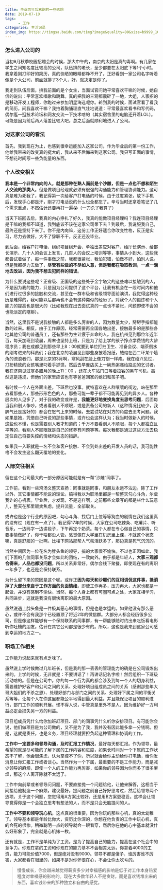 ```yaml
---
title: 毕业两年后离职的一些感想
date: 2019-07-10
tags:
      - 工作
categories: 生活记录
index_img: https://timgsa.baidu.com/timg?image&quality=80&size=b9999_10000&sec=1576945397016&di=4b7f5dd9d65c391d915838812f19e30e&imgtype=0&src=http%3A%2F%2Fp0.ssl.cdn.btime.com%2Ft01e1690d9161992645.jpg%3Fsize%3D440x322
---
```

### 怎么进入公司的
   当初9月秋季校园招聘会的时候，那大中午的，南京的太阳是真的毒啊。有几家在学生之间知名度比较高的公司，队伍排的老长，至少都要在太阳底下等1个小时。我拿着刚打印好的简历，真的快晒的眼睛都睁不开了，正好看到一家公司名字听着像是个大公司，前面就排了3个人，好，就决定是你了。
   
   我走到队伍后面，排我前面的是个女生，当面试官问她平常喜欢干嘛的时候，她自信的说出：平常喜欢唱歌和跳舞。真的把我的三观都震碎了一地，大姐，人家招的是移动开发工程师，你跑过来参加明星海选呢你。轮到我的时候，面试官看了看我的简历，问我喜欢干嘛？我拍着胸脯理直气壮地说道：平常最喜欢看书和写代码，偶尔逛一逛技术论坛和网友交流一下技术啥的（其实宿舍里的电脑还开着LOL）。可能是因为前后两人落差比较大吧，总之后面就顺利地进入了公司。
   
### 对这家公司的看法
   首先，我到现在为止，也感到很幸运能加入这家公司，作为毕业后的第一份工作，他给我带来的改变真的挺大的，我从来不后悔来到这家公司。我只写正面的事情，不想花时间写一些负能量的东西。
   
###  个人改变相关
   **我本是一个非常内向的人，就是那种在熟人面前是个沙雕，但是一点也不想和陌生人交流的那类人**。但是做项目经理就必须有很强的沟通能力和管理协调能力。这可真是难为死我了，我记得第一次给客户打电话的时候，由于过度紧张，放下手机后，发现手心都是汗，刚才打电话说的什么也全都忘了。辛亏当时还拿着笔记了几个需求重点，不然估计还要再打一遍😭（一刀杀了我算了）
   
当天下班回去后，我真的内心挣扎了好久，我真的能做项目经理吗？我连项目经理是干嘛的我都不知道，我到底该不该在这家公司呆下去？到最后，我说服我自己，最终还是坚持下来了。你不是内向嘛，这份工作正好适合你改变性格，反正是实习，尽力去做好，大不了辞职不干，反正还没毕业。

   到后面，给客户打电话、组织项目组开会、单独出差应对客户、给厅长演示、给部长演示、几十人的会议上发言，几百人的会议上培训等等，事情从小到大，这些我都尝试着做了，每一件事做之前，我都很紧张，我怕犯错，怕做不好，怕别人说。但是我都尽力去做了，**尽管有些做的不尽如人意，但是我都在吸取教训，一点一滴地去改进，因为我不想去犯同样的错误**。
   
   为什么要说这些呢？正省级、正国级的这些处于金字塔尖的这些难以接触到的人，不是因为我的能力，只是因为公司提供了这个平台，让我有机会在一段时间内和他们进行过很多的接触和交流，甚至在一群市级和省级领导面前演讲，我觉得这种经历是难得的，我可能以后都再也不会有这种类似的经历了。对我个人的锻炼和个人能力的提高也是很大的（比如我现在出去面试真的一点也不紧张，问题即使不会的也能淡定的瞎掰）。
   
   当然，这里我不是说我接触的人都是多么厉害的人，因为数量太少，掰掰手指都能数的过来。相反，由于工作原因，经常需要再全国各地出差，接触最多的是那些各地其他公司的普通员工，还有那些为生计疲于奔命的人。我在杭州见到那位年近半百，每天加班到凌晨，周末也坚持上班，只是为了给上学的孩子挣点学费钱的大龄程序员；我在成都见到那些早上8：00就要到单位打扫卫生、准备会议、端茶倒水的刚考进来的科员们；我在北京的凌晨见到那些身披着报纸，蜷缩在西二环某个墙角的流浪者们，那是北京的3月啊，寒风刮在脸上像刀割一样疼。我在绍兴见过，打扮精致的女孩嘴里叼着手抓饼。然后去早餐店买上一碗热粥递给路边的乞讨者。我在济南见过寒冬腊月的晚上11：00 ，还在火车站门口等着拉客的黑车司机，虽然这是违规，但他们的家里应该也有等爸爸回家的媳妇和孩子吧。
   
   有时候一个人在外面出差，下班后也没事。就特喜欢在人群嚷嚷的街边，站在那里去看那些人，那些形形色色的人，那些可能一辈子都不可能再见到的异乡人。各种层次的人见多了，对于我的改变或许是，**我能更好地变换角度去思考问题**，后面每当我和别人争吵，或者看别人不顺眼，或是责备公司的新人（这种情况比较少，我脾气还是蛮好的）都会在怒气上来的时候，去尝试站在对方的角度去思考问题。我如果是她，凭借自己听说的那些事情，或许也会这样认为；我当时做新人的时候，这些也不懂，也是需要别人教才知道的；千万不要看别人不顺眼，每个人都独立且平等的，看别人不顺眼就是自己的修养有问题等等。每次我都是通过这些方法去稳定住自己将要失控的情绪和失态的措辞。
   
  如果我一入职就是一名不会和客户接触、不会到处出差的开发人员的话，我可能性格不会发生这么翻天覆地的变化。
###  人际交往相关
      
   留在这个公司最大的一部分原因可能就是有一帮“沙雕”同事了。
   
   工作前，看到一些鸡汤文整天宣扬：同事就是同事，和朋友永远不沾边。除了工作以外，其它事情都不能说的理论。搞得我以为职场里都是一帮整天勾心斗角，尔虞我诈的心机表。毕业后，才发现，不是这样啊，之前那些文章写的都是些什么玩意儿，整天在那里贩卖焦虑，提升流量，全部取关。
   
   或许也是这个行业的原因吧，勾心斗角、找后门上位等等狗血的剧情在我们这里真的没有过（现在有一点了）。我记得17年的时候，大家在公司吃辣条、吃薯片、听音乐，一边码字一边讲段子，下午再定个奶茶。每个人都在专心做自己的事情，只要事情做好了，你干啥都没人管。感觉像在大学里在机房里上课，不就这个状态嘛，真是舒服的一批啊。比楼下网站那帮人气氛活跃多了，那边真是死气沉沉的。
   
   当然中间因为一位花名为胖头鱼的领导，搞的大家很不愉快。不过也正因如此，我们下面的几位同事关系才会如此的团结，一致向外。由于都是年轻人，**大家三观都合得来，人品也都没问题**，所以关系非常好。偶尔会线下聚餐，即使现在有的离职一年多了，也还是会保持联系。
   
   为什么留下来的原因是这个呢。或许正**因为每天和沙雕们的互相调侃这件事，抵消掉了大部分来自于工作方面的负面情绪**。即使工作再多，压力再大，大家也都是一起做，并没有感到不愉快。当然，每个人身上都有可圈可点之处，大家互相学习，共同进步，这就是我没有很快离职的最大原因。
   
   虽然说遇上胖头鱼是一件极其恶心的事情，但是也是幸运的。如果他没有那么恶心，或许不会有我那个已经置顶了将近2年的微信群。大部分人都会经历很多公司，但是像这样能够有一个保持联系的同事群，有一帮能够随时约出来吃饭看电影听你吐槽的朋友，估计在其它公司都是很少有的。所以，这也是我来到这家公司感到幸运的地方之一。
   
### 职场工作相关
   
   工作能力说起来就有点乏味了。
   
   虽然说上学时候做过几年班长，但是我的那一丢丢的管理能力的确是在公司锻炼出来的。上学的时候，无非就是：不要讲话了！再讲话记名字啦！然后组织一下班级活动啥的。但是在公司中，你的每一个行为真的都会涉及到每一个人的切身利益，需要维护好客户和公司之间的关系、处理好项目组成员之间的关系（感谢那些年大哥大姐们的不杀之恩）、处理好部门与部门之间的关系、处理好下属之间的平衡关系等等，让每个人在你这里都能公平地得到最大利益，并且能保证项目的顺利进行，部门工作的顺利开展。怪不得人说，中管真是里外不是人，因为维护好一方利益必定会损失另一方的利益。
   
   项目组成员凭什么给你加班赶项目、部门的同事凭什么听你安排项目。有可能你会说，他们做项目是为公司做的，又不是为了我，我并没有因此能多拿一分钱啊。但是，这就是责任，也是义务，项目经理就要担负起这种管理和协调的工作。
   
   **工作中一定要多和领导沟通，及时汇报工作情况**，最好每天都汇报。作为领导，最希望的就是尽可能的了解下属的工作内容和进度，如果长时间对一个下属的工作状态不了解，他会很焦虑，认为掌控不了你，所以就会给你主动给你打电话，给你发消息让你汇报工作或者谈心。当然作为一个下属，最重要的不是工作能力，而是减少领导的麻烦，即使一个人的工作能力再厉害，如果你的领导因为你而多了很多麻烦，那这个人离开除就不太远了。
   
   工作中向前辈或者领导问问题，不要直接抛一个问题给他，让他来解答，这相当于间接给他制造一个麻烦，建议最好，提问题之前自己好好思考过，然后给领导两个选项，关于这个问题，您觉得用A方案比较好，还是用B方案更稳妥。这样会让领导觉得你是一个会独立思考有想法的人，而不是只会无脑提问的人。
   
   **工作中不要和领导玩心机**，这点真的很重要，因为你玩的那些心机，真的太幼稚了。领导基本都是年龄比你大，资历比你深的，你想在他负责的工作中玩心机，真的会死的很惨。稍微聪明一点的领导就会一眼看穿，然后你在他的心中基本就没什么好形象了，完全就是心机婊一枚。
   
   还有就是，工作不是单纯为了工资，是为了提高自己的能力，提高在这个社会中的竞争力。你现在拿的工资和你现在的能力基本不会相差太远，你拿着4000的工资，能力可能价值7000，但是绝对没有9000。领导不都是傻子，谁厉害谁不厉害，大家都看在眼里的，如果不是对你怀恨在心，不会让你太吃亏的。
   
>慢慢成长，你会越来越觉得薪资多少对幸福感的影响是低于对工作本身热爱程度对幸福感的影响的。现在大多数年轻人不是贪财，而是喜欢钱堆出来的东西，喜欢钱带来的那种独立和自由的感觉。 
   

